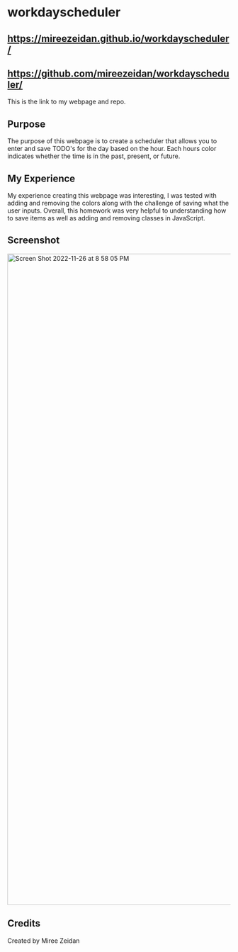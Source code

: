 # workdayscheduler

## https://mireezeidan.github.io/workdayscheduler/

## https://github.com/mireezeidan/workdayscheduler/

This is the link to my webpage and repo.

## Purpose

The purpose of this webpage is to create a scheduler that allows you to enter and save TODO's for the day based on the hour. Each hours color indicates whether the time is in the past, present, or future.

## My Experience

My experience creating this webpage was interesting, I was tested with adding and removing the colors along with the challenge of saving what the user inputs. Overall, this homework was very helpful to understanding how to save items as well as adding and removing classes in JavaScript.

## Screenshot

<img width="1470" alt="Screen Shot 2022-11-26 at 8 58 05 PM" src="https://user-images.githubusercontent.com/115853252/204117264-8347ca82-8fcc-474d-8978-2e7de838b8ea.png">


## Credits

Created by Miree Zeidan
